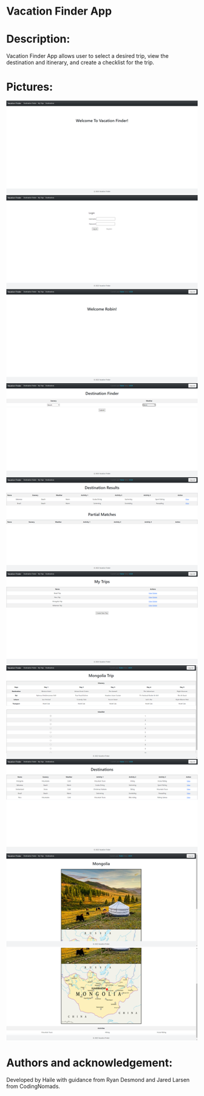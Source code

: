 # Vacation Finder App

# Description:
Vacation Finder App allows user to select a desired trip, view the destination and itinerary, and create a checklist for the trip.

# Pictures:
![alt text](https://github.com/HaileB65/VacationFinderApp/blob/master/src/main/resources/images/Welcome%20page.PNG)
![alt text](https://github.com/HaileB65/VacationFinderApp/blob/master/src/main/resources/images/Login%20page.PNG)
![alt text](https://github.com/HaileB65/VacationFinderApp/blob/master/src/main/resources/images/User%20home%20page.PNG)
![alt text](https://github.com/HaileB65/VacationFinderApp/blob/master/src/main/resources/images/Destination%20Finder.PNG)
![alt text](https://github.com/HaileB65/VacationFinderApp/blob/master/src/main/resources/images/Destination%20Finder%20results.PNG)
![alt text](https://github.com/HaileB65/VacationFinderApp/blob/master/src/main/resources/images/MyTrips%20page.PNG)
![alt text](https://github.com/HaileB65/VacationFinderApp/blob/master/src/main/resources/images/Trip%20page.PNG)
![alt text](https://github.com/HaileB65/VacationFinderApp/blob/master/src/main/resources/images/Destinations%20page.PNG)
![alt text](https://github.com/HaileB65/VacationFinderApp/blob/master/src/main/resources/images/Mongolia%20Trip%20page.PNG)
![alt text](https://github.com/HaileB65/VacationFinderApp/blob/master/src/main/resources/images/Mongolia%20Trip%20page%202.PNG)

# Authors and acknowledgement:

Developed by Haile with guidance from Ryan Desmond and Jared Larsen from CodingNomads.
